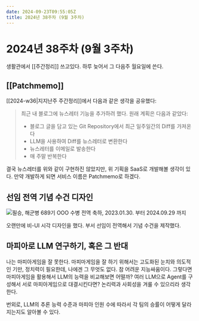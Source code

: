 ```yaml
---
date: 2024-09-23T09:55:05Z
title: 2024년 38주차 (9월 3주차)
---
```


# 2024년 38주차 (9월 3주차)

생활관에서 [[주간정리]] 쓰고있다. 하루 늦어서 그 다음주 월요일에 쓴다.

## [[Patchmemo]]

[[2024-w36|지지난주 주간정리]]에서 다음과 같은 생각을 공유했다: 

> 최근 내 블로그에 뉴스레터 기능을 추가하려 했다. 원래 계획은 다음과 같았다:
> 
> - 블로그 글을 담고 있는 Git Repository에서 최근 일주일간의 Diff를 가져온다
> - LLM을 사용하여 Diff를 뉴스레터로 변환한다
> - 뉴스레터를 이메일로 발송한다
> - 매 주말 반복한다

결국 뉴스레터를 위와 같이 구현하진 않았지만, 위 기획을 SaaS로 개발해볼 생각이 있다. 만약 개발하게 되면 서비스 이름은 Patchmemo로 하겠다.

## 선임 전역 기념 수건 디자인

![필승, 해군병 689기 OOO 수병 전역 축하, 2023.01.30. 부터 2024.09.29 까지](/images/ets-congrats-towel-design)

오랜만에 비-UI 시각 디자인을 했다. 부서 선임이 전역해서 기념 수건을 제작했다.

## 마피아로 LLM 연구하기, 혹은 그 반대

나는 마피아게임을 잘 못한다. 마피마게임을 잘 하기 위해서는 고도화된 눈치와 의도적인 기만, 정치력이 필요한데, 나에겐 그 무엇도 없다. 참 어려운 지능싸움이다. 그렇다면 마피아게임을 활용해서 LLM의 능력을 비교해보면 어떨까? 여러 LLM으로 Agent를 구성해서 서로 마피아게임으로 대결시킨다면? 논리력과 사회성을 겨룰 수 있으리라 생각한다.

번외로, LLM의 추론 능력 수준과 마피아 인원 수에 따라서 각 팀의 승률이 어떻게 달라지는지도 알아볼 수 있다.